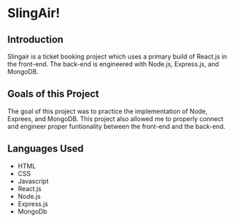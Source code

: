 # SlingAir!

## Introduction

Slingair is a ticket booking project which uses a primary build of React.js in the front-end. The back-end is engineered with Node.js, Express.js, and MongoDB.

## Goals of this Project

The goal of this project was to practice the implementation of Node, Exprees, and MongoDB. This project also allowed me to properly connect and engineer proper funtionality between the front-end and the back-end.

## Languages Used

- HTML
- CSS
- Javascript
- React.js
- Node.js
- Express.js
- MongoDb
